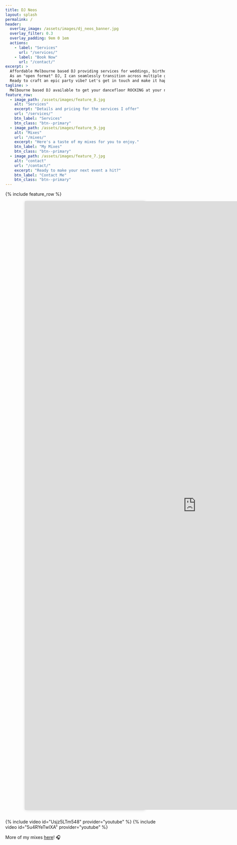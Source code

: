 ```yaml
---
title: DJ Neos
layout: splash
permalink: /
header:
  overlay_image: /assets/images/dj_neos_banner.jpg
  overlay_filter: 0.3
  overlay_padding: 9em 0 1em
  actions:
    - label: "Services"
      url: "/services/"
    - label: "Book Now"
      url: "/contact/"
excerpt: >
  Affordable Melbourne based DJ providing services for weddings, birthday parties, private events, and all special occasions.
  As an "open format" DJ, I can seamlessly transition across multiple genres including hip-hop, dance and electronic, rock anthems, pop hits, and more to create the perfect atmosphere for your event!
  Ready to craft an epic party vibe? Let's get in touch and make it happen!
tagline: >
  Melbourne based DJ available to get your dancefloor ROCKING at your next wedding, birthday party or private event....without breaking the bank!
feature_row:
  - image_path: /assets/images/feature_8.jpg
    alt: "Services"
    excerpt: "Details and pricing for the services I offer"
    url: "/services/"
    btn_label: "Services"
    btn_class: "btn--primary"
  - image_path: /assets/images/feature_9.jpg
    alt: "Mixes"
    url: "/mixes/"
    excerpt: "Here's a taste of my mixes for you to enjoy."
    btn_label: "My Mixes"
    btn_class: "btn--primary"
  - image_path: /assets/images/feature_7.jpg
    alt: "contact"
    url: "/contact/"
    excerpt: "Ready to make your next event a hit?"
    btn_label: "Contact Me"
    btn_class: "btn--primary"
---
```


<!-- Affordable Melbourne based DJ providing services for weddings, birthday parties, private events, and all special occasions.

As an "open format" DJ, I can seamlessly transition across multiple genres including hip-hop, dance and electronic, rock anthems, pop hits, and more to create the perfect atmosphere for your event!

Ready to craft an epic party vibe? [Let's get in touch](/contact/) and make it happen! -->

{% include feature_row %}

<!-- Elfsight Google Reviews | Untitled Google Reviews -->
<script src="https://static.elfsight.com/platform/platform.js" async></script>
<div class="elfsight-app-7a5fe23a-9c14-40cb-99e0-d4aebf61cff2" data-elfsight-app-lazy></div>

<!-- <div align="center" style="padding-bottom:1em">
  <div style=" background:#FFF; border:0; border-radius:3px; box-shadow:0 0 1px 0 rgba(0,0,0,0.5),0 1px 10px 0 rgba(0,0,0,0.15); margin: 1px; max-width:540px; min-width:326px; padding:0; width:99.375%; width:-webkit-calc(100% - 2px); width:calc(100% - 2px);">
    <a href="https://www.instagram.com/p/DIRDmDjSlKc/?utm_source=ig_web_copy_link&igsh=MzRlODBiNWFlZA==" target="_blank">
      <img src="/assets/images/Screenshot_20250720_104031_Instagram.jpg" alt="DJ Neos review">
    </a>
  </div>
</div> -->

<div align="center" style="padding-bottom:1em">
  <div style=" background:#FFF; border:0; border-radius:3px; box-shadow:0 0 1px 0 rgba(0,0,0,0.5),0 1px 10px 0 rgba(0,0,0,0.15); margin: 1px; max-width:380px; min-width:315px; padding:0; width:99.375%; width:-webkit-calc(100% - 2px); width:calc(100% - 2px);">
    <iframe width="1080" height="1920" src="https://www.youtube-nocookie.com/embed/X6YbujxoHNY" frameborder="0" webkitallowfullscreen="" mozallowfullscreen="" allowfullscreen="" ></iframe>
  </div>
</div>

{% include video id="Usjz5LTm548" provider="youtube" %}
{% include video id="5u4RYeTwlXA" provider="youtube" %}

More of my mixes [here](/mixes/)! 🎧

